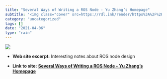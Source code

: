 ```yaml
---
title: "Several Ways of Writing a ROS Node - Yu Zhang’s Homepage"
subtitle: '<img class="cover" src=https://rdl.ink/render/https%3A%2F%2Fyuzhangbit.github.io%2Ftools%2Fseveral-w...'
category: "uncategorized"
tags: []
date: "2021-04-06"
type: "rain"
---
```

<img class="cover" src=https://rdl.ink/render/https%3A%2F%2Fyuzhangbit.github.io%2Ftools%2Fseveral-ways-of-writing-a-ros-node%2F>



* **Web site excerpt:** Interesting notes about ROS node design

* **Link to site:** **[Several Ways of Writing a ROS Node - Yu Zhang’s Homepage](https://yuzhangbit.github.io/tools/several-ways-of-writing-a-ros-node/)**